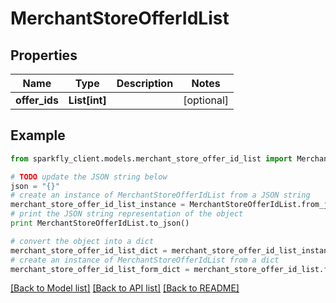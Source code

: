 # MerchantStoreOfferIdList


## Properties
Name | Type | Description | Notes
------------ | ------------- | ------------- | -------------
**offer_ids** | **List[int]** |  | [optional] 

## Example

```python
from sparkfly_client.models.merchant_store_offer_id_list import MerchantStoreOfferIdList

# TODO update the JSON string below
json = "{}"
# create an instance of MerchantStoreOfferIdList from a JSON string
merchant_store_offer_id_list_instance = MerchantStoreOfferIdList.from_json(json)
# print the JSON string representation of the object
print MerchantStoreOfferIdList.to_json()

# convert the object into a dict
merchant_store_offer_id_list_dict = merchant_store_offer_id_list_instance.to_dict()
# create an instance of MerchantStoreOfferIdList from a dict
merchant_store_offer_id_list_form_dict = merchant_store_offer_id_list.from_dict(merchant_store_offer_id_list_dict)
```
[[Back to Model list]](../README.md#documentation-for-models) [[Back to API list]](../README.md#documentation-for-api-endpoints) [[Back to README]](../README.md)


